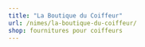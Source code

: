 ```yaml
---
title: "La Boutique du Coiffeur"
url: /nimes/la-boutique-du-coiffeur/
shop: fournitures pour coiffeurs
---
```

